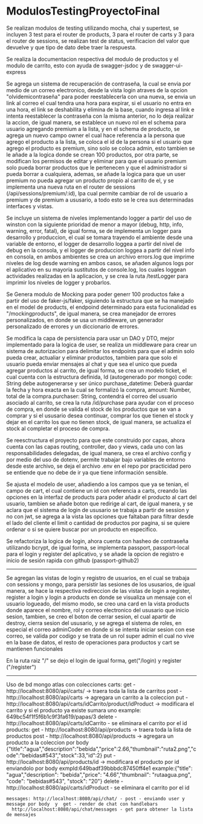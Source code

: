 # ModulosTestingProyectoFinal

Se realizan modulos de testing utilizando mocha, chai y supertest, se incluyen 3 test para el router de products, 3 para el router
de carts y 3 para el router de sessions, se realizan test de status, verificacion del valor que devuelve y que tipo de dato debe
traer la respuesta.

Se realiza la documentacion respectiva del modulo de productos y el modulo de carrito, esto con ayuda de swagger-jsdoc y
de swagger-ui-express 

Se agrega un sistema de recuperación de contraseña, la cual se envia por medio de un correo electronico, desde la vista login atraves
de la opcion "olvidemicontraseña" para poder reestablecerla con una nueva, se envia un link al correo el cual tendra una hora para expirar,
si el usuario no entra en una hora, el link se deshabilita y elimina de la base, cuando ingresa al link e intenta reestablecer la 
contraseña con la misma anterior, no lo deja realizar la accion, de igual manera, se establece un nuevo rol en el schema para usuario 
agregando premium a la lista, y en el schema de producto, se agrega un nuevo campo owner el cual hace referencia a la persona que agrego 
el producto a la lista, se coloca el id de la persona si el usuario que agrego el producto es premium, sino solo se coloca admin, esto
tambien se le añade a la logica donde se crean 100 productos, por otra parte, se modifican los permisos de editar y eliminar para que
el usuario premium solo pueda borrar productos que le pertenecen y que el administrador si pueda borrar a cualquiera, ademas, se añade
la logica para que un user premium no pueda agregar un producto propio al carrito de el, y se implementa una nueva ruta en el router de
sessions (/api/sessions/premium/:id), lpa cual permite cambiar de rol de usuario a premium y de premium a ususario, a todo esto se le 
crea sus determinadas interfaces y vistas.

Se incluye un sistema de niveles implementando logger a partir del uso de winston con la siguiente prioridad de menor a mayor 
(debug, http, info, warning, error, fatal), de igual forma, se de implementa un logger para desarrollo y produccion, el cual se 
tomara trayendo el ambiente desde una variable de entorno, el logger de desarrollo loggea a partir del nivel de debug en la consola, 
y el logger de produccion loggea a partir del nivel info en consola, en ambos ambientes se crea un archivo errors.log que imprime niveles 
de log desde warning en ambos casos, se añaden algunos logs por el aplicativo en su mayoria sustitutos de console.log, los cuales 
loggean actividades realizadas en la aplicacion, y se crea la ruta /testLogger para imprimir los niveles de logger y probarlos.

Se Genera modulo de Mocking para poder generr 100 productos fake a partir del uso de faker-js/faker, siguiendo la estructura que
se ha manejado en el model de products, el endpoind determinado para esta fucionalidad es "/mockingproducts", de igual manera, se
crea manejador de errores personalizados, en donde se usa un middleware, un generador personalizado de errores y un diccionario de
errores.

Se modifica la capa de persistencia para usar un DAO y DTO, mejor implementado para la logica de user, se realiza un middleware 
para crear un sistema de autorizacion para delimitar los endpoints para que el admin solo pueda crear, actualiar y eliminar productos, 
tambien para que solo el usuario pueda enviar mensajes al chat y que sea el unico que pueda agregar productos al carrito, de igual forma,
se crea un modelo ticket, el cual cuenta con la estructura definida, Id (autogenerado por mongo) code: String debe autogenerarse y 
ser único purchase_datetime: Deberá guardar la fecha y hora exacta en la cual se formalizó la compra, amount: Number, total de la 
compra.purchaser: String, contendrá el correo del usuario asociado al carrito, se crea la ruta /id/purchase para ayudar con el proceso 
de compra, en donde se valida el stock de los productos que se van a comprar y si el ususario desea continuar, comprar los que tienen el 
stock y dejar en el carrito los que no tienen stock, de igual manera, se actualiza el stock al completar el proceso de compra.

Se reesctructura el proyecto para que este construido por capas, ahora cuenta con las capas routing, controller, dao y
views, cada uno con las responsabilidades delegadas, de igual manera, se crea el archivo config y por medio del uso de dotenv,
permite trabajar bajo variables de entorno desde este archivo, se deja el archivo .env en el repo por practicidad pero se entiende
que no debe de ir ya que tiene información sensible.

Se ajusta el modelo de user, añadiendo a los campos que ya se tenian, el campo de cart, el cual contiene un id con referencia a carts, 
creando las opciones en la interfaz de products para poder añadir el producto al cart del usuario, tambien se añade boton que redirige al cart,
de igual manera, y se aclara que el sistema de login de ususario se trabaja a partir de session y no con jwt, se agrega a la vista 
las opciones que faltaban para filtrar desde el lado del cliente el limit o cantidad de productos por pagina, si se quiere ordenar o 
si se quiere buscar por un producto en especifico.


Se refactoriza la logica de login, ahora cuenta con hasheo de contraseña utilizando bcrypt, 
de igual forma, se implementa passport, passport-local para el login y register del aplicativo, y se añade la opcion de registro e 
inicio de sesión rapida con github (passport-github2)

---------------------------
Se agregan las vistas de login y registro de usuarios, en el cual se trabaja con sessions y mongo, 
para persistir las sesiones de los ususarios, de igual manera, se hace la respectiva redireccion de las vistas de login a register,
register a login y login a products en donde se visualiza un mensaje con el usuario logueado, del mismo modo, se creo una card 
en la vista products donde aparece el nombre, rol y correo electronico del ususario que inicio sesion, tambien, 
se creo el boton de cerrar sesion, el cual apartir de destroy, cierra sesion del ususario, y se agrega el sistema de roles,
en especial el correo adminCoder en donde si se intenta iniciar sesion con ese correo, se valida por codigo y se trata de un rol 
super admin el cual no vive en la base de datos, el resto de operaciones para productos y cart se mantienen funcionales 

En la ruta raiz "/" se dejo el login 
de igual forma, get("/login) 
y register ("/register")


----------- 
Uso de bd mongo atlas con colecciones 
  carts: 
    get - http://localhost:8080/api/carts/ -> traera toda la lista de carritos 
    post - http://localhost:8080/api/carts -> agregara un carrito a la coleccion
    put - http://localhost:8080/api/carts/idCarrito/product/idProduct -> modificara el carrito y si el producto ya existe sumara uno
                                example: 649bc54f1f5f6b1c9f3fa619/papas/3
    delete - http://localhost:8080/api/carts/idCarrito - se eliminara el carrito por el id
  products:
    get - http://localhost:8080/api/products -> traera toda la lista de productos 
    post - http://localhost:8080/api/products -> agregara un producto a la coleccion por body
            {"title":"agua","description":"bebida","price":2.66,"thumbnail":"ruta2.png","code":"bebidas#543","stock":33,"id":2}
    put -http://localhost:8080/api/products/id -> modificara el producto por id enviandolo por  body exmpId:649badf39bbbdc87450ff4e1
      example:{"title": "agua","description": "bebida","price": "4.66","thumbnail": "rutaagua.png", "code": "bebidas#543", "stock": "20"}
    delete - http://localhost:8080/api/carts/idProduct - se eliminara el carrito por el id

    messages: http://localhost:8080/api/chat/ - post - enviando user y message por body  y  get - render de chat con handlebars
      http://localhost:8080/api/chat/messages - get para obtener la lista de mensajes
